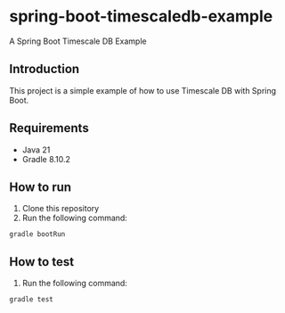 # spring-boot-timescaledb-example
A Spring Boot Timescale DB Example

## Introduction

This project is a simple example of how to use Timescale DB with Spring Boot.

## Requirements

- Java 21
- Gradle 8.10.2

## How to run

1. Clone this repository
2. Run the following command:
```shell
gradle bootRun
```

## How to test

1. Run the following command:
```shell
gradle test
```
